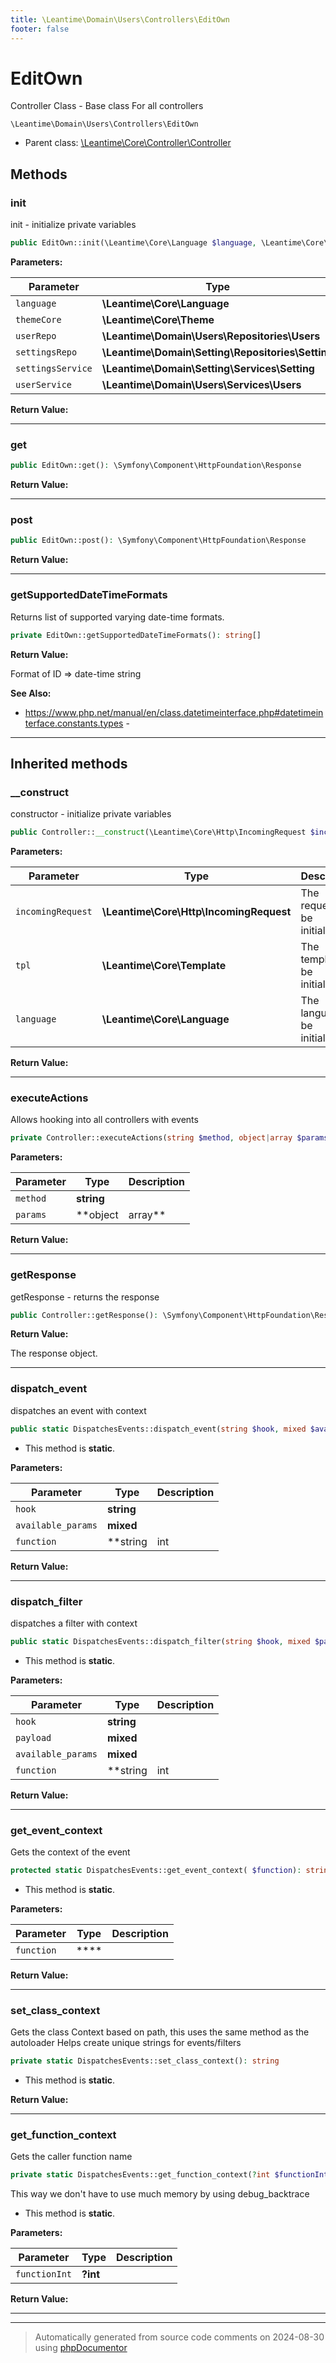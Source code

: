 ```yaml
---
title: \Leantime\Domain\Users\Controllers\EditOwn
footer: false
---
```


# EditOwn

Controller Class - Base class For all controllers


`\Leantime\Domain\Users\Controllers\EditOwn`

* Parent class: [\Leantime\Core\Controller\Controller](../../../Core/Controller/Controller.md)



## Methods

### init

init - initialize private variables

```php
public EditOwn::init(\Leantime\Core\Language $language, \Leantime\Core\Theme $themeCore, \Leantime\Domain\Users\Repositories\Users $userRepo, \Leantime\Domain\Setting\Repositories\Setting $settingsRepo, \Leantime\Domain\Setting\Services\Setting $settingsService, \Leantime\Domain\Users\Services\Users $userService): mixed
```








**Parameters:**

| Parameter | Type | Description |
|-----------|------|-------------|
| `language` | **\Leantime\Core\Language** |  |
| `themeCore` | **\Leantime\Core\Theme** |  |
| `userRepo` | **\Leantime\Domain\Users\Repositories\Users** |  |
| `settingsRepo` | **\Leantime\Domain\Setting\Repositories\Setting** |  |
| `settingsService` | **\Leantime\Domain\Setting\Services\Setting** |  |
| `userService` | **\Leantime\Domain\Users\Services\Users** |  |


**Return Value:**





---
### get



```php
public EditOwn::get(): \Symfony\Component\HttpFoundation\Response
```









**Return Value:**





---
### post



```php
public EditOwn::post(): \Symfony\Component\HttpFoundation\Response
```









**Return Value:**





---
### getSupportedDateTimeFormats

Returns list of supported varying date-time formats.

```php
private EditOwn::getSupportedDateTimeFormats(): string[]
```









**Return Value:**

Format of ID => date-time string


**See Also:**

* https://www.php.net/manual/en/class.datetimeinterface.php#datetimeinterface.constants.types - 

---


## Inherited methods

### __construct

constructor - initialize private variables

```php
public Controller::__construct(\Leantime\Core\Http\IncomingRequest $incomingRequest, \Leantime\Core\Template $tpl, \Leantime\Core\Language $language): mixed
```








**Parameters:**

| Parameter | Type | Description |
|-----------|------|-------------|
| `incomingRequest` | **\Leantime\Core\Http\IncomingRequest** | The request to be initialized. |
| `tpl` | **\Leantime\Core\Template** | The template to be initialized. |
| `language` | **\Leantime\Core\Language** | The language to be initialized. |


**Return Value:**





---
### executeActions

Allows hooking into all controllers with events

```php
private Controller::executeActions(string $method, object|array $params): void
```








**Parameters:**

| Parameter | Type | Description |
|-----------|------|-------------|
| `method` | **string** |  |
| `params` | **object|array** |  |


**Return Value:**





---
### getResponse

getResponse - returns the response

```php
public Controller::getResponse(): \Symfony\Component\HttpFoundation\Response
```









**Return Value:**

The response object.



---
### dispatch_event

dispatches an event with context

```php
public static DispatchesEvents::dispatch_event(string $hook, mixed $available_params = [], string|int|null $function = null): void
```



* This method is **static**.




**Parameters:**

| Parameter | Type | Description |
|-----------|------|-------------|
| `hook` | **string** |  |
| `available_params` | **mixed** |  |
| `function` | **string|int|null** |  |


**Return Value:**





---
### dispatch_filter

dispatches a filter with context

```php
public static DispatchesEvents::dispatch_filter(string $hook, mixed $payload, mixed $available_params = [], string|int|null $function = null): mixed
```



* This method is **static**.




**Parameters:**

| Parameter | Type | Description |
|-----------|------|-------------|
| `hook` | **string** |  |
| `payload` | **mixed** |  |
| `available_params` | **mixed** |  |
| `function` | **string|int|null** |  |


**Return Value:**





---
### get_event_context

Gets the context of the event

```php
protected static DispatchesEvents::get_event_context( $function): string
```



* This method is **static**.




**Parameters:**

| Parameter | Type | Description |
|-----------|------|-------------|
| `function` | **** |  |


**Return Value:**





---
### set_class_context

Gets the class Context based on path, this uses the same method as the autoloader
Helps create unique strings for events/filters

```php
private static DispatchesEvents::set_class_context(): string
```



* This method is **static**.





**Return Value:**





---
### get_function_context

Gets the caller function name

```php
private static DispatchesEvents::get_function_context(?int $functionInt = null): string
```

This way we don't have to use much memory by using debug_backtrace

* This method is **static**.




**Parameters:**

| Parameter | Type | Description |
|-----------|------|-------------|
| `functionInt` | **?int** |  |


**Return Value:**





---


---
> Automatically generated from source code comments on 2024-08-30 using [phpDocumentor](http://www.phpdoc.org/)
